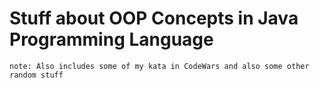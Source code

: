 # Stuff about OOP Concepts in Java Programming Language

    note: Also includes some of my kata in CodeWars and also some other random stuff
